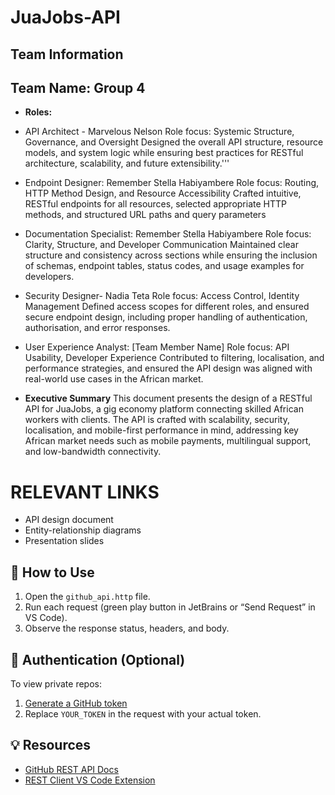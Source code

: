 # JuaJobs-API

## Team Information

## Team Name: Group 4

- **Roles:**
* API Architect - Marvelous Nelson
Role focus: Systemic Structure, Governance, and Oversight
Designed the overall API structure, resource models, and system logic while ensuring best practices for RESTful architecture, scalability, and future extensibility.'''

* Endpoint Designer: Remember Stella Habiyambere
Role focus: Routing, HTTP Method Design, and Resource Accessibility
Crafted intuitive, RESTful endpoints for all resources, selected appropriate HTTP methods, and structured URL paths and query parameters

* Documentation Specialist: Remember Stella Habiyambere
Role focus: Clarity, Structure, and Developer Communication
Maintained clear structure and consistency across sections while ensuring the inclusion of schemas, endpoint tables, status codes, and usage examples for developers.

* Security Designer- Nadia Teta
Role focus: Access Control, Identity Management
Defined access scopes for different roles, and ensured secure endpoint design, including proper handling of authentication, authorisation, and error responses.

* User Experience Analyst: [Team Member Name]
Role focus: API Usability, Developer Experience
Contributed to filtering, localisation, and performance strategies, and ensured the API design was aligned with real-world use cases in the African market.


- **Executive Summary**
This document presents the design of a RESTful API for JuaJobs, a gig economy platform connecting skilled African workers with clients. The API is crafted with scalability, security, localisation, and mobile-first performance in mind, addressing key African market needs such as mobile payments, multilingual support, and low-bandwidth connectivity.


# RELEVANT LINKS
* API design document
* Entity-relationship diagrams 
* Presentation slides



## 🔧 How to Use

1. Open the `github_api.http` file.
2. Run each request (green play button in JetBrains or “Send Request” in VS Code).
3. Observe the response status, headers, and body.

## 🔐 Authentication (Optional)

To view private repos:
1. [Generate a GitHub token](https://github.com/settings/tokens)
2. Replace `YOUR_TOKEN` in the request with your actual token.

## 💡 Resources

- [GitHub REST API Docs](https://docs.github.com/en/rest)
- [REST Client VS Code Extension](https://marketplace.visualstudio.com/items?itemName=humao.rest-client)

